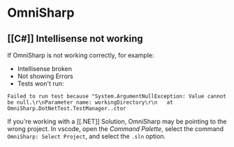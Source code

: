 # OmniSharp

## [[C#]] Intellisense not working

If OmniSharp is not working correctly, for example:

- Intellisense broken
- Not showing Errors
- Tests won't run:

```text
Failed to run test because "System.ArgumentNullException: Value cannot be null.\r\nParameter name: workingDirectory\r\n   at OmniSharp.DotNetTest.TestManager..ctor
```

If you're working with a [[.NET]] Solution, OmniSharp may be pointing to the wrong project. In vscode, open the _Command Palette_, select the command `OmniSharp: Select Project`, and select the `.sln` option.
